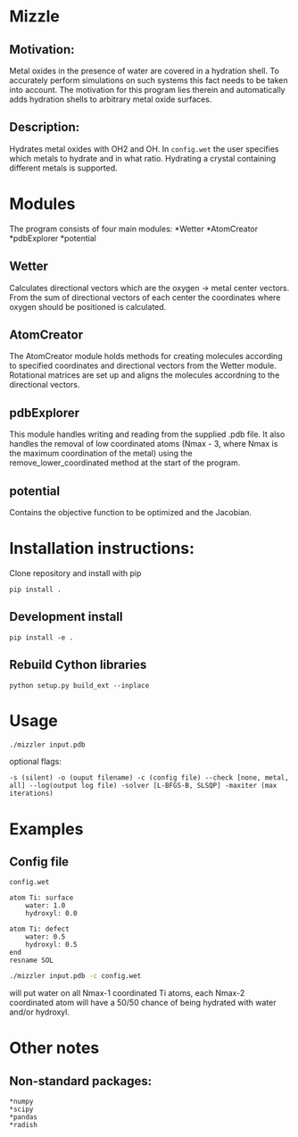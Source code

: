 # Mizzle

## Motivation:
Metal oxides in the presence of water are covered in a hydration shell. To
accurately perform simulations on such systems this fact needs to be taken into
account. The motivation for this program lies therein and automatically adds 
hydration shells to arbitrary metal oxide surfaces.

## Description:
Hydrates metal oxides with OH2 and OH. In `config.wet` the user specifies
which metals to hydrate and in what ratio. Hydrating a crystal containing
different metals is supported.

# Modules
The program consists of four main modules:
	*Wetter
	*AtomCreator
	*pdbExplorer
	*potential

## Wetter
Calculates directional vectors which are the oxygen -> metal center
vectors. From the sum of directional vectors of each center the coordinates
where oxygen should be positioned is calculated.

## AtomCreator
The AtomCreator module holds methods for creating molecules according to
specified coordinates and directional vectors from the Wetter
module. Rotational matrices are set up and aligns the molecules accordning to
the directional vectors.


## pdbExplorer
This module handles writing and reading from the supplied .pdb file. It also
handles the removal of low coordinated atoms (Nmax - 3, where Nmax is the
maximum coordination of the metal) using the remove_lower_coordinated method at
the start of the program.

## potential
Contains the objective function to be optimized and the Jacobian.

# Installation instructions:
Clone repository and install with pip
```
pip install .
```

## Development install
```
pip install -e .
```

## Rebuild Cython libraries
```
python setup.py build_ext --inplace
```

# Usage

```bash
./mizzler input.pdb
```
optional flags:
```
-s (silent) -o (ouput filename) -c (config file) --check [none, metal, all] --log(output log file) -solver [L-BFGS-B, SLSQP] -maxiter (max iterations)
```

# Examples
## Config file
`config.wet`
```
atom Ti: surface
	water: 1.0
	hydroxyl: 0.0

atom Ti: defect
	water: 0.5
	hydroxyl: 0.5
end
resname SOL
```

```bash
./mizzler input.pdb -c config.wet
```
will put water on all Nmax-1 coordinated Ti atoms, each Nmax-2 coordinated atom will have a 50/50 chance of being hydrated with water and/or hydroxyl.
# Other notes
## Non-standard packages:
	*numpy
	*scipy
	*pandas
	*radish

